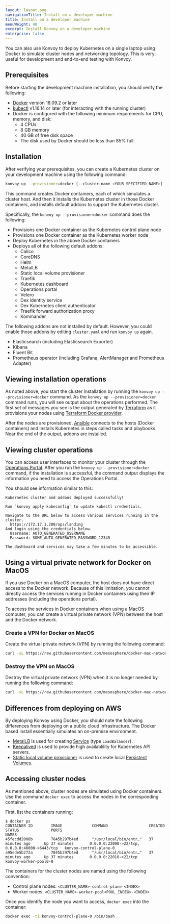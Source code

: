 ```yaml
---
layout: layout.pug
navigationTitle: Install on a developer machine
title: Install on a developer machine
menuWeight: 40
excerpt: Install Konvoy on a developer machine
enterprise: false
---
```


<!-- markdownlint-disable MD004 MD007 MD025 MD030 -->

You can also use Konvoy to deploy Kubernetes on a single laptop using Docker to simulate cluster nodes and networking topology.
This is very useful for development and end-to-end testing with Konvoy.

## Prerequisites

Before starting the development machine installation, you should verify the following:

* [Docker][install_docker] version 18.09.2 or later
* [kubectl][install_kubectl] v1.16.14 or later (for interacting with the running cluster)
* Docker is configured with the following minimum requirements for CPU, memory, and disk:
  * 4 CPUs
  * 8 GB memory
  * 40 GB of free disk space
  * The disk used by Docker should be less than 85% full.

## Installation

After verifying your prerequisites, you can create a Kubernetes cluster on your development machine using the following command:

```bash
konvoy up --provisioner=docker [--cluster-name <YOUR_SPECIFIED_NAME>]
```

This command creates Docker containers, each of which simulates a cluster host.
And then it installs the Kubernetes cluster in those Docker containers, and installs default addons to support the Kubernetes cluster.

Specifically, the `konvoy up --provisioner=docker` command does the following:

* Provisions one Docker container as the Kubernetes control plane node
* Provisions one Docker container as the Kubernetes worker node
* Deploy Kubernetes in the above Docker containers
* Deploys all of the following default addons:
  * Calico
  * CoreDNS
  * Helm
  * MetalLB
  * Static local volume provisioner
  * Traefik
  * Kubernetes dashboard
  * Operations portal
  * Velero
  * Dex identity service
  * Dex Kubernetes client authenticator
  * Traefik forward authorization proxy
  * Kommander

The following addons are not installed by default.
However, you could enable those addons by editing `cluster.yaml` and run `konvoy up` again.

* Elasticsearch (including Elasticsearch Exporter)
* Kibana
* Fluent Bit
* Prometheus operator (including Grafana, AlertManager and Prometheus Adapter)

## Viewing installation operations

As noted above, you start the cluster installation by running the `konvoy up --provisioner=docker` command.
As the `konvoy up --provisioner=docker` command runs, you will see output about the operations performed.
The first set of messages you see is the output generated by [Terraform][terraform] as it provisions your nodes using [Terraform Docker provider][terraform_docker].

After the nodes are provisioned, [Ansible][ansible] connects to the hosts (Docker containers) and installs Kubernetes in steps called tasks and playbooks.
Near the end of the output, addons are installed.

## Viewing cluster operations

You can access user interfaces to monitor your cluster through the [Operations Portal][ops_portal].
After you run the `konvoy up --provisioner=docker` command, if the installation is successful, the command output displays the information you need to access the Operations Portal.

You should see information similar to this:

```text
Kubernetes cluster and addons deployed successfully!

Run `konvoy apply kubeconfig` to update kubectl credentials.

Navigate to the URL below to access various services running in the cluster.
  https://172.17.1.200/ops/landing
And login using the credentials below.
  Username: AUTO_GENERATED_USERNAME
  Password: SOME_AUTO_GENERATED_PASSWORD_12345

The dashboard and services may take a few minutes to be accessible.
```

## Using a virtual private network for Docker on MacOS

If you use Docker on a MacOS computer, the host does not have direct access to the Docker network.
Because of this limitation, you cannot directly access the services running in Docker containers using their IP addresses (including the operations portal).

To access the services in Docker containers when using a MacOS computer, you can create a virtual private network (VPN) between the host and the Docker network.

### Create a VPN for Docker on MacOS

Create the virtual private network (VPN) by running the following command:

```bash
curl -sL https://raw.githubusercontent.com/mesosphere/docker-mac-network/master/mac-network.sh | bash -s create
```

### Destroy the VPN on MacOS

Destroy the virtual private network (VPN) when it is no longer needed by running the following command:

```bash
curl -sL https://raw.githubusercontent.com/mesosphere/docker-mac-network/master/mac-network.sh | bash -s destroy
```

## Differences from deploying on AWS

By deploying Konvoy using Docker, you should note the following differences from deploying on a public cloud infrastructure.
The Docker based install essentially simulates an on-premise environment.

* [MetalLB][metallb] is used for creating [Service][kubernetes_service] (type `LoadBalancer`).
* [Keepalived][keepalived] is used to provide high availablility for Kubernetes API servers.
* [Static local volume provisioner][static_lvp] is used to create local [Persistent Volumes][pv].

## Accessing cluster nodes

As mentioned above, cluster nodes are simulated using Docker containers.
Use the command `docker exec` to access the nodes in the corresponding container.

First, list the containers running:

```text
$ docker ps
CONTAINER ID        IMAGE             COMMAND                  CREATED             STATUS              PORTS                                            NAMES
45fecdd2008b        7845b297b4ed      "/usr/local/bin/entr…"   37 minutes ago      Up 37 minutes       0.0.0.0:22000->22/tcp, 0.0.0.0:46000->6443/tcp   konvoy-control-plane-0
a95ede5b272a        7845b297b4ed      "/usr/local/bin/entr…"   37 minutes ago      Up 37 minutes       0.0.0.0:22010->22/tcp                            konvoy-worker-pool0-0
```

The containers for the cluster nodes are named using the following convention:

* Control plane nodes: `<CLUSTER_NAME>-control-plane-<INDEX>`
* Worker nodes: `<CLUSTER_NAME>-worker-pool<POOL_INDEX>-<INDEX>`

Once you identify the node you want to access, `docker exec` into the container:

```bash
docker exec -ti konvoy-control-plane-0 /bin/bash
```

[terraform]: https://www.terraform.io
[ansible]: https://www.ansible.com
[metallb]: https://metallb.universe.tf/
[keepalived]: https://www.keepalived.org/
[static_lvp]: https://github.com/kubernetes-sigs/sig-storage-local-static-provisioner
[kubernetes_service]: https://kubernetes.io/docs/concepts/services-networking/service/
[pv]: https://kubernetes.io/docs/concepts/storage/persistent-volumes/
[terraform_docker]: https://www.terraform.io/docs/providers/docker/index.html
[ops_portal]: ../../operations/accessing-the-cluster/
[install_docker]: https://docs.docker.com/get-docker/
[install_kubectl]: https://kubernetes.io/docs/tasks/tools/install-kubectl/
